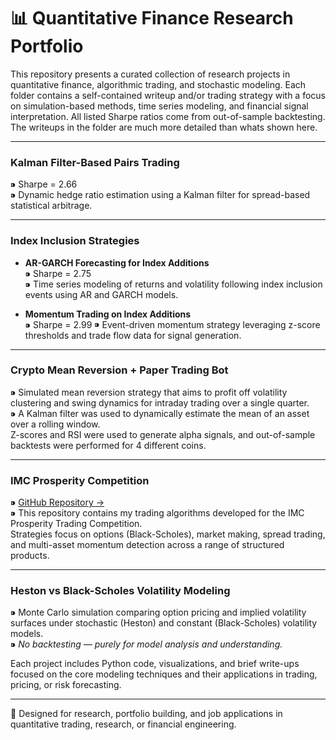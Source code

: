 # 📊 Quantitative Finance Research Portfolio

This repository presents a curated collection of research projects in quantitative finance, algorithmic trading, and stochastic modeling. Each folder contains a self-contained writeup and/or trading strategy with a focus on simulation-based methods, time series modeling, and financial signal interpretation. All listed Sharpe ratios come from out-of-sample backtesting. The writeups in the folder are much more detailed than whats shown here. 

---
### Kalman Filter-Based Pairs Trading  
⁍ Sharpe = 2.66  
⁍ Dynamic hedge ratio estimation using a Kalman filter for spread-based statistical arbitrage.

---

### Index Inclusion Strategies  

- **AR-GARCH Forecasting for Index Additions**  
  ⁍ Sharpe = 2.75  
  ⁍ Time series modeling of returns and volatility following index inclusion events using AR and GARCH models.

- **Momentum Trading on Index Additions**  
  ⁍ Sharpe = 2.99
  ⁍ Event-driven momentum strategy leveraging z-score thresholds and trade flow data for signal generation.

---

### Crypto Mean Reversion + Paper Trading Bot  
⁍ Simulated mean reversion strategy that aims to profit off volatility clustering and swing dynamics for intraday trading over a single quarter.  
⁍ A Kalman filter was used to dynamically estimate the mean of an asset over a rolling window.  
Z-scores and RSI were used to generate alpha signals, and out-of-sample backtests were performed for 4 different coins.

---

### IMC Prosperity Competition  
⁍ [GitHub Repository →](https://github.com/ctbowler/prosperity3-trading)  
⁍ This repository contains my trading algorithms developed for the IMC Prosperity Trading Competition.  
Strategies focus on options (Black-Scholes), market making, spread trading, and multi-asset momentum detection across a range of structured products.

---

### Heston vs Black-Scholes Volatility Modeling  
⁍ Monte Carlo simulation comparing option pricing and implied volatility surfaces under stochastic (Heston) and constant (Black-Scholes) volatility models.  
⁍ *No backtesting — purely for model analysis and understanding.*


  

Each project includes Python code, visualizations, and brief write-ups focused on the core modeling techniques and their applications in trading, pricing, or risk forecasting.

---

📎 Designed for research, portfolio building, and job applications in quantitative trading, research, or financial engineering.

